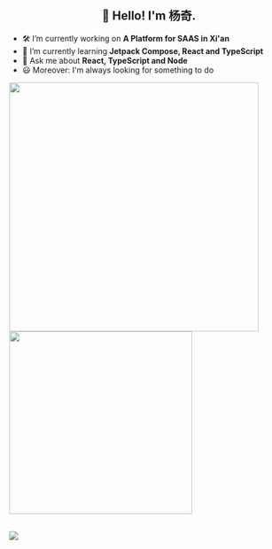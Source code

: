 <h2 align="center">👋 Hello! I'm 杨奇.</h2>

- 🛠 I’m currently working on **A Platform for SAAS in Xi'an**
- 🚀 I’m currently learning **Jetpack Compose, React and TypeScript**
- 💬 Ask me about **React, TypeScript and Node**
- 😃 Moreover: I'm always looking for something to do


<p>
<img align="left" width="450" src="https://github-readme-stats.vercel.app/api?username=yangqi1024&custom_title=Yuns's Github Stats&theme=graywhite&hide_border=true&disable_animations=true"/> <img align="left" width="330" src="https://github-readme-stats.vercel.app/api/top-langs/?username=yangqi1024&layout=compact&theme=graywhite&hide_border=true"/>
</p>

<br clear="left" />

<br />

<p>
<a href="https://github.com/yangqi1024/yangqi1024"><img src="https://komarev.com/ghpvc/?username=yangqi1024&color=28a3df" /></a>
</p>
